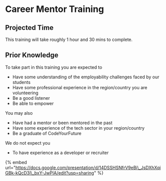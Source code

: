 # Career Mentor Training

## Projected Time

This training will take roughly 1 hour and 30 mins to complete.

## Prior Knowledge

To take part in this training you are expected to 

* Have some understanding of the employability challenges faced by our students
* Have some professional experience in the region/country you are volunteering
* Be a good listener 
* Be able to empower 

You may also 

* Have had a mentor or been mentored in the past
* Have some experience of the tech sector in your region/country
* Be a graduate of CodeYourFuture

We do not expect you

* To have experience as a developer or recruiter

{% embed url="https://docs.google.com/presentation/d/14DSSHSNfrV9eBi\_JsDXhXqiGBk-kQcD3l\_bxY-JwPlA/edit?usp=sharing" %}



